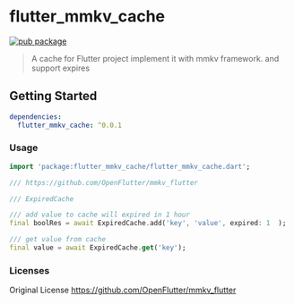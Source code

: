# flutter_mmkv_cache

[![pub package](https://img.shields.io/pub/v/flutter_mmkv_cache.svg)](https://pub.dartlang.org/packages/flutter_mmkv_cache)

> A cache for Flutter project implement it with mmkv framework. and support expires


## Getting Started


```yaml
dependencies:
  flutter_mmkv_cache: ^0.0.1
```

### Usage

```dart
import 'package:flutter_mmkv_cache/flutter_mmkv_cache.dart';

/// https://github.com/OpenFlutter/mmkv_flutter

/// ExpiredCache

/// add value to cache will expired in 1 hour
final boolRes = await ExpiredCache.add('key', 'value', expired: 1  );

/// get value from cache
final value = await ExpiredCache.get('key');

```


### Licenses

Original License https://github.com/OpenFlutter/mmkv_flutter
